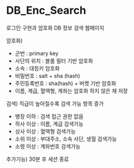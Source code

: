 # DB_Enc_Search
로그인 구현과 암호화 DB 정보 검색 웹페이지

암호화)
- 군번 : primary key
- 사단의 위치 : 블룸 필터 기반 암호화
- 소속 : 대칭키 암호화
- 비밀번호  : salt + sha (hash)
- 주민등록번호 : sha(hash) + 버켓 기반 암호화
- 이름, 계급, 혈액형, 계좌는 암호화 하지 않은 채 저장

검색)
직급이 높아질수록 검색 가능 항목 증가
- 병장 이하 : 검색 접근 권한 없음
- 하사 이상 : 이름, 계급 검색가능
- 상사 이상 : 혈액형 검색가능
- 소위 이상 : 부대주소, 소속 사단, 생월 검색가능
- 소령 이상 : 계좌번호 검색가능

추가기능)
30분 후 세션 종료
